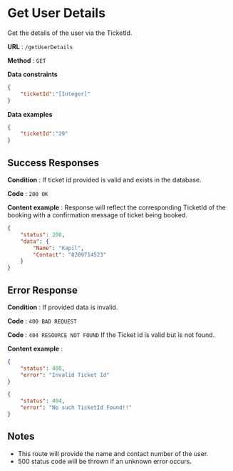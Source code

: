 # Get User Details

Get the details of the user via the TicketId.

**URL** : `/getUserDetails`

**Method** : `GET`

**Data constraints**

```json
{
    "ticketId":"[Integer]"
}
```

**Data examples**


```json
{
    "ticketId":"29"
}
```


## Success Responses

**Condition** : If ticket id provided is valid and exists in the database.

**Code** : `200 OK`

**Content example** : Response will reflect the corresponding TicketId of the booking with a confirmation message of ticket being booked.

```json
{
    "status": 200,
    "data": {
        "Name": "Kapil",
        "Contact": "8209714523"
    }
}
```

## Error Response

**Condition** : If provided data is invalid.

**Code** : `400 BAD REQUEST`

**Code** : `404 RESOURCE NOT FOUND` If the Ticket id is valid but is not found.


**Content example** :

```json
{
    "status": 400,
    "error": "Invalid Ticket Id"
}
```

```json
{
    "status": 404,
    "error": "No such TicketId Found!!"
}
```


## Notes

* This route will provide the name and contact number of the user.
* 500 status code will be thrown if an unknown error occurs.
